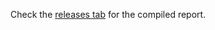 Check the [releases tab](https://github.com/Lachcim/szopinski-eopsy/releases) for the compiled report.
